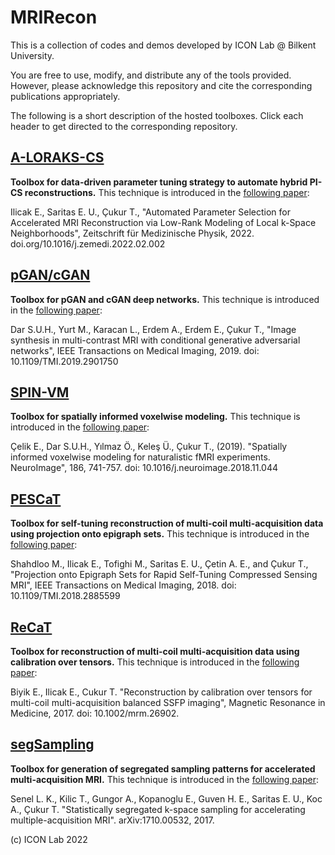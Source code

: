 # MRIRecon 

This is a collection of codes and demos developed by ICON Lab @ Bilkent University.

You are free to use, modify, and distribute any of the tools provided. However, please acknowledge this repository and cite the corresponding publications appropriately.

The following is a short description of the hosted toolboxes. Click each header to get directed to the corresponding repository.

## [A-LORAKS-CS](https://github.com/icon-lab/A-LORAKS-CS)

**Toolbox for data-driven parameter tuning strategy to automate hybrid PI-CS reconstructions.**
This technique is introduced in the [following paper](https://doi.org/10.1016/j.zemedi.2022.02.002):

Ilicak E., Saritas E. U., Çukur T., "Automated Parameter Selection for Accelerated MRI Reconstruction via Low-Rank Modeling of Local k-Space Neighborhoods", Zeitschrift für Medizinische Physik, 2022. doi.org/10.1016/j.zemedi.2022.02.002


## [pGAN/cGAN](https://github.com/icon-lab/pGAN-cGAN)

**Toolbox for pGAN and cGAN deep networks.**
This technique is introduced in the [following paper](https://ieeexplore.ieee.org/abstract/document/8653423):
 
Dar S.U.H., Yurt M., Karacan L., Erdem A., Erdem E., Çukur T., "Image synthesis in multi-contrast MRI with conditional generative adversarial networks", IEEE Transactions on Medical Imaging, 2019. doi: 10.1109/TMI.2019.2901750


## [SPIN-VM](https://github.com/icon-lab/SPIN-VM)

**Toolbox for spatially informed voxelwise modeling.**
This technique is introduced in the [following paper](https://www.sciencedirect.com/science/article/pii/S1053811918321256):
 
Çelik E., Dar S.U.H., Yılmaz Ö., Keleş Ü., Çukur T., (2019). "Spatially informed voxelwise modeling for naturalistic fMRI experiments. NeuroImage", 186, 741-757. doi: 10.1016/j.neuroimage.2018.11.044


## [PESCaT](https://github.com/icon-lab/PESCaT)

**Toolbox for self-tuning reconstruction of multi-coil multi-acquisition data using projection onto epigraph sets.**
This technique is introduced in the [following paper](https://ieeexplore.ieee.org/document/8567963):
 
Shahdloo M., Ilicak E., Tofighi M., Saritas E. U., Çetin A. E., and Çukur T., "Projection onto Epigraph Sets for Rapid Self-Tuning Compressed Sensing MRI", IEEE Transactions on Medical Imaging, 2018. doi: 10.1109/TMI.2018.2885599


## [ReCaT](https://github.com/icon-lab/ReCaT)

**Toolbox for reconstruction of multi-coil multi-acquisition data using calibration over tensors.**
This technique is introduced in the [following paper](https://onlinelibrary.wiley.com/doi/abs/10.1002/mrm.26902):
 
Biyik E., Ilicak E., Cukur T. "Reconstruction by calibration over tensors for multi-coil multi-acquisition balanced SSFP imaging", Magnetic Resonance in Medicine, 2017. doi: 10.1002/mrm.26902.


## [segSampling](https://github.com/icon-lab/segSampling)

**Toolbox for generation of segregated sampling patterns for accelerated multi-acquisition MRI.**
This technique is introduced in the [following paper](https://arxiv.org/abs/1710.00532):
 
Senel L. K., Kilic T., Gungor A., Kopanoglu E., Guven H. E., Saritas E. U., Koc A., Çukur T. "Statistically segregated k-space sampling for accelerating multiple-acquisition MRI". arXiv:1710.00532, 2017.



(c) ICON Lab 2022




                      





                      
